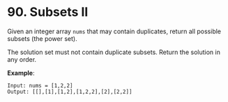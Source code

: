 # 90. Subsets II

Given an integer array `nums` that may contain duplicates, return all possible subsets (the power set).

The solution set must not contain duplicate subsets. Return the solution in any order.

**Example**:

```
Input: nums = [1,2,2]
Output: [[],[1],[1,2],[1,2,2],[2],[2,2]]
```
